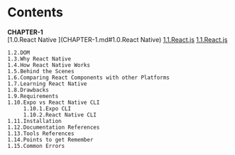 # Contents

__CHAPTER-1__  
    [1.0.React Native ](CHAPTER-1.md#1.0.React Native)
    [1.1.React.js](CHAPTER-1.md#1.1.React.js)
    <a href="https://github.com/AndroidPillars/React-Native/blob/master/CHAPTER-1.md#1.1.React.js" target="_blank">1.1.React.js</a>
    
    1.2.DOM   
    1.3.Why React Native  
    1.4.How React Native Works  
    1.5.Behind the Scenes  
    1.6.Comparing React Components with other Platforms  
    1.7.Learning React Native  
    1.8.Drawbacks  
    1.9.Requirements  
    1.10.Expo vs React Native CLI  
         1.10.1.Expo CLI  
         1.10.2.React Native CLI  
    1.11.Installation  
    1.12.Documentation References  
    1.13.Tools References  
    1.14.Points to get Remember  
    1.15.Common Errors  
